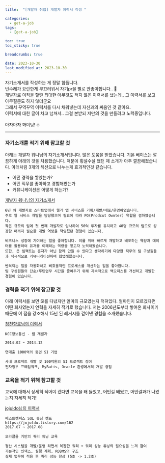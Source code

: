 ```yaml
---
title:  "[개발자 취업] 개발자 이력서 작성 "

categories:
  - get-a-job
tags:
  - [get-a-job]

toc: true
toc_sticky: true

breadcrumbs: true

date: 2023-10-30
last_modified_at: 2023-10-30
---
```


자기소개서를 작성하는 게 정말 힘듭니다. <br/>
빈수레가 요란한게 부끄러워서 자기pr을 별로 안좋아합니다.. 🥲<br/>
개발자로 이직을 할땐 최대한 아무것도 적지 않은 이력서를 냈는데.. 그 이력서를 보고 아무질문도 하지 않더군요 <br/>
그래서 꾸역꾸역 이력서를 다시 채워넣는데 자신과의 싸움인 것 같아요. <br/>
이력서에 대한 글이 차고 넘쳐서.. 그걸 본받되 저만의 것을 만들려고 노력중입니다. <br/>
<br/>
아자아자 화이팅! 🔥<br/>

---

### 자기소개를 적기 위해 참고할 것

아래는 개발자 워니님의 자기소개서입니다.
많은 도움을 받았습니다. 기본 베이스는 깔끔하게 아래의 것을 차용했습니다.
덕분에 횡설수설 했던 제 소개가 아주 깔끔해졌습니다.
아래처럼 3개의 섹션으로 나누는게 효과적인것 같습니다.

- 어떤 경력을 쌓았는가?
- 어떤 직무를 좋아하고 경험해봤는가
- 커뮤니케이션은 어떻게 하는가?

[개발자 워니님의 자기소개서](https://wonny.space/writing/work/engineer-resume)
```text
6년 차 개발자로 스타트업에서 웹가 앱 서비스를 기획/개발/배포/운영하였습니다.
주로 웹 서비스 개발을 담당했으며 필요에 따라 PO(Prodcut Ownter) 역할을 겸하였습니다.
작은 규모의 팀에 첫 번째 개발자로 입사하여 50억 투자를 유치하고 40명 규모의 팀으로 성장할 때까지 필요한 개발 역량을 책임졌던 경험이 있습니다.

비즈니스 성장에 기여하는 일을 좋아합니다. 이를 위해 빠르게 개발하고 배포하는 역량과 데이터를 활용하여 유저를 이해하는 역량을 쌓고자 노력해왔습니다.
또한, 큰 임팩트는 혼자가 아닌 함께 만들 수 있다고 생각하기에 다양한 직무의 팀 구성원들과 적극적으로 커뮤니케이션하며 협업해왔습니다.

반복되는 일을 자동화하고 비효율적인 프로세스를 개선하는 일을 좋아합니다.
팀 구성원들의 단순/루틴업무 시간을 줄여주기 위해 지속적으로 백오피스를 개선하고 개발한 경험이 있습니다.
```

### 경력을 적기 위해 참고할 것

아래 이력서를 보면 SI를 다녔지만 얼마의 규모였는지 적혀있다.
얼마인지 모르겠다면 어떤 회사였는지 연혁을 자세히 적기로 했습니다.
저는 2006년도부터 쌓여온 회사이기 때문에 이 점을 강조해서 15년 된 레거시를 걷어낸 경험을 소개했습니다.

[청천향로님의 이력서](https://jojoldu.github.io/)
```text
KCC정보통신 - 웹 개발자

2014.02 ~ 2014.12

연매출 1000억의 중견 SI 기업

사내 프로젝트 개발 및 100억원의 SI 프로젝트 참여
전자정부 프레임워크, MyBatis, Oracle 환경에서의 개발 경험

```

### 교육을 적기 위해 참고할 것

교육에 대해서 상세히 적어야 겠다면 
교육을 왜 들었고, 어떤걸 배웠고, 어떤결과가 나왔는지 자세히 적기!

[jojuldo님의 이력서](https://jojoldu.github.io/)
```text
패스트캠퍼스 SQL 튜닝 캠프
https://jojoldu.tistory.com/162
2017.07 ~ 2017.08

오라클을 기반의 쿼리 튜닝 교육

정산 시스템을 개발/운영 하면서 복잡한 쿼리 + 쿼리 성능 튜닝의 필요성을 느껴 참여
기본적인 인덱스, 실행 계획, RDBMS의 구조
실제 업무에 적용 후 쿼리 성능 향상 (5초 -> 1.2초)
```
